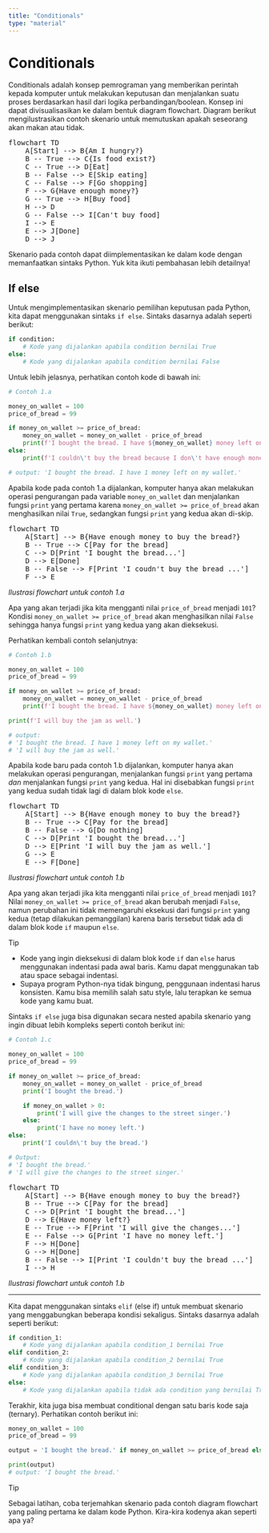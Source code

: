 ```yaml
---
title: "Conditionals"
type: "material"
---
```


# Conditionals

Conditionals adalah konsep pemrograman yang memberikan perintah kepada komputer untuk melakukan keputusan dan menjalankan suatu proses berdasarkan hasil dari logika perbandingan/boolean. Konsep ini dapat divisualisasikan ke dalam bentuk diagram flowchart. Diagram berikut mengilustrasikan contoh skenario untuk memutuskan apakah seseorang akan makan atau tidak.

<pre class="mermaid">
flowchart TD
    A[Start] --> B{Am I hungry?}
    B -- True --> C{Is food exist?}
    C -- True --> D[Eat]
    B -- False --> E[Skip eating]
    C -- False --> F[Go shopping]
    F --> G{Have enough money?}
    G -- True --> H[Buy food]
    H --> D
    G -- False --> I[Can't buy food]
    I --> E
    E --> J[Done]
    D --> J
</pre>

Skenario pada contoh dapat diimplementasikan ke dalam kode dengan memanfaatkan sintaks Python. Yuk kita ikuti pembahasan lebih detailnya!

## If else

Untuk mengimplementasikan skenario pemilihan keputusan pada Python, kita dapat menggunakan sintaks `if else`. Sintaks dasarnya adalah seperti berikut:

```python
if condition:
    # Kode yang dijalankan apabila condition bernilai True
else:
    # Kode yang dijalankan apabila condition bernilai False
```

Untuk lebih jelasnya, perhatikan contoh kode di bawah ini:

```python
# Contoh 1.a

money_on_wallet = 100
price_of_bread = 99

if money_on_wallet >= price_of_bread:
    money_on_wallet = money_on_wallet - price_of_bread
    print(f'I bought the bread. I have ${money_on_wallet} money left on my wallet.')
else:
    print(f'I couldn\'t buy the bread because I don\'t have enough money.')

# output: 'I bought the bread. I have 1 money left on my wallet.'
```

Apabila kode pada contoh 1.a dijalankan, komputer hanya akan melakukan operasi pengurangan pada variable `money_on_wallet` dan menjalankan fungsi `print` yang pertama karena `money_on_wallet >= price_of_bread` akan menghasilkan nilai `True`, sedangkan fungsi `print` yang kedua akan di-skip.

<pre class="mermaid">
flowchart TD
    A[Start] --> B{Have enough money to buy the bread?}
    B -- True --> C[Pay for the bread]
    C --> D[Print 'I bought the bread...']
    D --> E[Done]
    B -- False --> F[Print 'I coudn't buy the bread ...']
    F --> E
</pre>

_Ilustrasi flowchart untuk contoh 1.a_

Apa yang akan terjadi jika kita mengganti nilai `price_of_bread` menjadi `101`? Kondisi `money_on_wallet >= price_of_bread` akan menghasilkan nilai `False` sehingga hanya fungsi `print` yang kedua yang akan dieksekusi.

Perhatikan kembali contoh selanjutnya:

```python
# Contoh 1.b

money_on_wallet = 100
price_of_bread = 99

if money_on_wallet >= price_of_bread:
    money_on_wallet = money_on_wallet - price_of_bread
    print(f'I bought the bread. I have ${money_on_wallet} money left on my wallet.')

print(f'I will buy the jam as well.')

# output:
# 'I bought the bread. I have 1 money left on my wallet.'
# 'I will buy the jam as well.'
```

Apabila kode baru pada contoh 1.b dijalankan, komputer hanya akan melakukan operasi pengurangan, menjalankan fungsi `print` yang pertama _dan_ menjalankan fungsi `print` yang kedua. Hal ini disebabkan fungsi `print` yang kedua sudah tidak lagi di dalam blok kode `else`.

<pre class="mermaid">
flowchart TD
    A[Start] --> B{Have enough money to buy the bread?}
    B -- True --> C[Pay for the bread]
    B -- False --> G[Do nothing]
    C --> D[Print 'I bought the bread...']
    D --> E[Print 'I will buy the jam as well.']
    G --> E
    E --> F[Done]
</pre>

_Ilustrasi flowchart untuk contoh 1.b_

Apa yang akan terjadi jika kita mengganti nilai `price_of_bread` menjadi `101`? Nilai `money_on_wallet >= price_of_bread` akan berubah menjadi `False`, namun perubahan ini tidak memengaruhi eksekusi dari fungsi `print` yang kedua (tetap dilakukan pemanggilan) karena baris tersebut tidak ada di dalam blok kode `if` maupun `else`.

> [!TIP]
>
> - Kode yang ingin dieksekusi di dalam blok kode `if` dan `else` harus menggunakan indentasi pada awal baris. Kamu dapat menggunakan tab atau space sebagai indentasi.
> - Supaya program Python-nya tidak bingung, penggunaan indentasi harus konsisten. Kamu bisa memilih salah satu style, lalu terapkan ke semua kode yang kamu buat.

Sintaks `if else` juga bisa digunakan secara nested apabila skenario yang ingin dibuat lebih kompleks seperti contoh berikut ini:

```python
# Contoh 1.c

money_on_wallet = 100
price_of_bread = 99

if money_on_wallet >= price_of_bread:
    money_on_wallet = money_on_wallet - price_of_bread
    print('I bought the bread.')

    if money_on_wallet > 0:
        print('I will give the changes to the street singer.')
    else:
        print('I have no money left.')
else:
    print('I couldn\'t buy the bread.')

# Output:
# 'I bought the bread.'
# 'I will give the changes to the street singer.'
```

<pre class="mermaid">
flowchart TD
    A[Start] --> B{Have enough money to buy the bread?}
    B -- True --> C[Pay for the bread]
    C --> D[Print 'I bought the bread...']
    D --> E{Have money left?}
    E -- True --> F[Print 'I will give the changes...']
    E -- False --> G[Print 'I have no money left.']
    F --> H[Done]
    G --> H[Done]
    B -- False --> I[Print 'I couldn't buy the bread ...']
    I --> H
</pre>

_Ilustrasi flowchart untuk contoh 1.b_

---

Kita dapat menggunakan sintaks `elif` (else if) untuk membuat skenario yang menggabungkan beberapa kondisi sekaligus. Sintaks dasarnya adalah seperti berikut:

```python
if condition_1:
    # Kode yang dijalankan apabila condition_1 bernilai True
elif condition_2:
    # Kode yang dijalankan apabila condition_2 bernilai True
elif condition_3:
    # Kode yang dijalankan apabila condition_3 bernilai True
else:
    # Kode yang dijalankan apabila tidak ada condition yang bernilai True
```

Terakhir, kita juga bisa membuat conditional dengan satu baris kode saja (ternary). Perhatikan contoh berikut ini:

```python
money_on_wallet = 100
price_of_bread = 99

output = 'I bought the bread.' if money_on_wallet >= price_of_bread else 'I couldn\'t buy the bread.'

print(output)
# output: 'I bought the bread.'
```

> [!TIP]
> Sebagai latihan, coba terjemahkan skenario pada contoh diagram flowchart yang paling pertama ke dalam kode Python. Kira-kira kodenya akan seperti apa ya?
